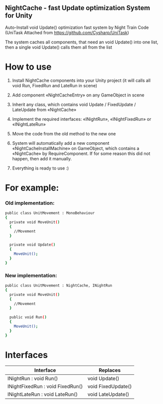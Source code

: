## NightCache - fast Update optimization System for Unity

Auto-Install void Update() optimization fast system by Night Train Code (UniTask Attached from https://github.com/Cysharp/UniTask)

The system caches all components, that need an void Update() into one list, then a single void Update() calls them all from the list

# How to use

1) Install NightCache components into your Unity project (it will calls all void Run, FixedRun and LateRun in scene)

2) Add component «NightCacheEntry» on any GameObject in scene

3) Inherit any class, which contains void Update / FixedUpdate / LateUpdate from «NightCache»

4) Implement the required interfaces: «INightRun», «INightFixedRun» or «INightLateRun»

5) Move the code from the old method to the new one

6) System will automatically add a new component «NightCacheInstallMachine» on GameObject, which contains a «NightCache» by RequireComponent. 
If for some reason this did not happen, then add it manually.

7) Everything is ready to use :)

# For example:

### Old implementation:

```sh
public class UnitMovement : MonoBehaviour
{
  private void MoveUnit()
  {
    //Movement
  }
  
  private void Update()
  {
    MoveUnit();
  }
}
```

### New implementation:

```sh
public class UnitMovement : NightCache, INightRun
{
  private void MoveUnit()
  {
    //Movement
  }
  
  public void Run()
  {
    MoveUnit();
  }
}
```
# Interfaces

| Interface | Replaces |
| ------ | ------ |
| INightRun : void Run() | void Update() |
| INightFixedRun : void FixedRun() | void FixedUpdate() |
| INightLateRun : void LateRun() | void LateUpdate() |
